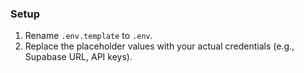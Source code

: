 ### Setup
1. Rename `.env.template` to `.env`.
2. Replace the placeholder values with your actual credentials (e.g., Supabase URL, API keys).
